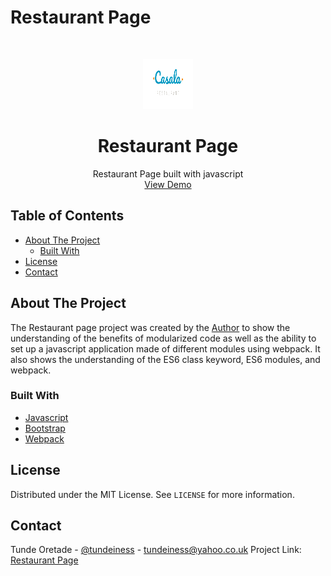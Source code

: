 # Restaurant Page

<!-- PROJECT LOGO -->
<br />
<p align="center">
  <a href="#">
    <img src="/img/logo-3.png" alt="Restaurant Logo" width="80" height="80">
  </a>

  <h1 align="center">Restaurant Page</h1>

  <p align="center">
    Restaurant Page built with javascript
    <br />
    <a href="#">View Demo</a>
  </p>
</p>

## Table of Contents

  - [About The Project](#about-the-project)
    - [Built With](#built-with)
  - [License](#license)
  - [Contact](#contact)


<!-- ABOUT THE PROJECT -->
## About The Project

The Restaurant page project was created by the [Author](https://www.linkedin.com/in/tunde-oretade/) to show the understanding of the benefits of
modularized code as well as the ability to set up a javascript application made
of different modules using webpack. It also shows the understanding of the ES6
class keyword, ES6 modules, and webpack.


### Built With
* [Javascript](https://babeljs.io/)
* [Bootstrap](https://getbootstrap.com)
* [Webpack](https://webpack.js.org/guides/getting-started/#using-a-configuration)


<!-- LICENSE -->
## License

Distributed under the MIT License. See `LICENSE` for more information.

<!-- CONTACT -->
## Contact

Tunde Oretade - [@tundeiness](https://twitter.com/tundeiness) - tundeiness@yahoo.co.uk
Project Link: [Restaurant Page](https://github.com/tundeiness/Restaurant/tree/feature)
